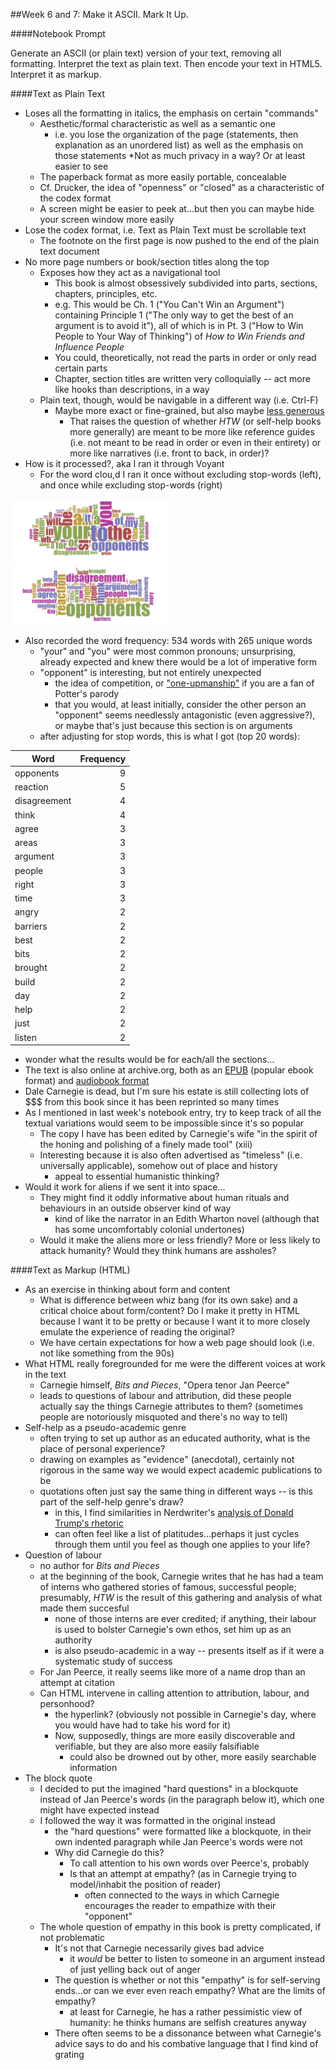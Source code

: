 ##Week 6 and 7: Make it ASCII. Mark It Up.

####Notebook Prompt

Generate an ASCII (or plain text) version of your text, removing all formatting. Interpret the text as plain text. Then encode your text in HTML5. Interpret it as markup.

####Text as Plain Text

* Loses all the formatting in italics, the emphasis on certain "commands"
  * Aesthetic/formal characteristic as well as a semantic one
    * i.e. you lose the organization of the page (statements, then explanation as an unordered list) as well as the emphasis on those statements
*Not as much privacy in a way? Or at least easier to see
  * The paperback format as more easily portable, concealable
  * Cf. Drucker, the idea of "openness" or "closed" as a characteristic of the codex format
  * A screen might be easier to peek at...but then you can maybe hide your screen window more easily
* Lose the codex format, i.e. Text as Plain Text must be scrollable text
  * The footnote on the first page is now pushed to the end of the plain text document
* No more page numbers or book/section titles along the top
  * Exposes how they act as a navigational tool
    * This book is almost obsessively subdivided into parts, sections, chapters, principles, etc.
    * e.g. This would be Ch. 1 ("You Can't Win an Argument") containing Principle 1 ("The only way to get the best of an argument is to avoid it"), all of which is in Pt. 3 ("How to Win People to Your Way of Thinking") of *How to Win Friends and Influence People*
    * You could, theoretically, not read the parts in order or only read certain parts
    * Chapter, section titles are written very colloquially -- act more like hooks than descriptions, in a way
  * Plain text, though, would be navigable in a different way (i.e. Ctrl-F)
    * Maybe more exact or fine-grained, but also maybe [less generous](http://www.digitalhumanities.org/dhq/vol/9/1/000205/000205.html)
      * That raises the question of whether *HTW* (or self-help books more generally) are meant to be more like reference guides (i.e. not meant to be read in order or even in their entirety) or more like narratives (i.e. front to back, in order)?
* How is it processed?, aka I ran it through Voyant
  * For the word clou,d I ran it once without excluding stop-words (left), and once while excluding stop-words (right)

<img src="CirrusWithStopWords.png" width="50%">
<img src="CirrusNoStopWords.png" width="50%">

* Also recorded the word frequency: 534 words with 265 unique words
  * "your" and "you" were most common pronouns; unsurprising, already expected and knew there would be a lot of imperative form
  * "opponent" is interesting, but not entirely unexpected
    * the idea of competition, or ["one-upmanship"](https://en.wikipedia.org/wiki/One-upmanship) if you are a fan of Potter's parody
    * that you would, at least initially, consider the other person an "opponent" seems needlessly antagonistic (even aggressive?), or maybe that's just because this section is on arguments
  * after adjusting for stop words, this is what I got (top 20 words):

Word | Frequency |
---- |----------:|
opponents |	9 |
reaction | 5 |
disagreement | 4 |
think | 4 |   
agree | 3 |          
areas | 3 |         
argument | 3 |            
people | 3 |            
right | 3 |            
time | 3 |           
angry | 2 |           
barriers | 2 |           
best | 2 |           
bits | 2 |           
brought | 2 |           
build | 2 |           
day | 2 |           
help | 2 |           
just | 2 |          
listen | 2 |           

* wonder what the results would be for each/all the sections...
* The text is also online at archive.org, both as an [EPUB](https://archive.org/details/HowToWinFriendsAndInfluencePeopleDaleCarnegie) (popular ebook format) and [audiobook format](https://archive.org/details/HowToWinFriendsInfluencePeople)
* Dale Carnegie is dead, but I'm sure his estate is still collecting lots of $$$ from this book since it has been reprinted so many times
* As I mentioned in last week's notebook entry, try to keep track of all the textual variations would seem to be impossible since it's so popular
  * The copy I have has been edited by Carnegie's wife "in the spirit of the honing and polishing of a finely made tool" (xiii)
  * Interesting because it is also often advertised as "timeless" (i.e. universally applicable), somehow out of place and history
    * appeal to essential humanistic thinking?
* Would it work for aliens if we sent it into space...
  * They might find it oddly informative about human rituals and behaviours in an outside observer kind of way
    * kind of like the narrator in an Edith Wharton novel (although that has some uncomfortably colonial undertones)
  * Would it make the aliens more or less friendly? More or less likely to attack humanity? Would they think humans are assholes?

####Text as Markup (HTML)

* As an exercise in thinking about form and content
  * What is difference between whiz bang (for its own sake) and a critical choice about form/content? Do I make it pretty in HTML because I want it to be pretty or because I want it to more closely emulate the experience of reading the original?
  * We have certain expectations for how a web page should look (i.e. not like something from the 90s)
* What HTML really foregrounded for me were the different voices at work in the text
  * Carnegie himself, *Bits and Pieces*, "Opera tenor Jan Peerce"
  * leads to questions of labour and attribution, did these people actually say the things Carnegie attributes to them? (sometimes people are notoriously misquoted and there's no way to tell)
* Self-help as a pseudo-academic genre
  * often trying to set up author as an educated authority, what is the place of personal experience?
  * drawing on examples as "evidence" (anecdotal), certainly not rigorous in the same way we would expect academic publications to be
  * quotations often just say the same thing in different ways -- is this part of the self-help genre's draw?
    * in this, I find similarities in Nerdwriter's [analysis of Donald Trump's rhetoric](https://www.youtube.com/watch?v=_aFo_BV-UzI)
    * can often feel like a list of platitudes...perhaps it just cycles through them until you feel as though one applies to your life?
* Question of labour
  * no author for *Bits and Pieces*
  * at the beginning of the book, Carnegie writes that he has had a team of interns who gathered stories of famous, successful people; presumably, *HTW* is the result of this gathering and analysis of what made them succesful
    * none of those interns are ever credited; if anything, their labour is used to bolster Carnegie's own ethos, set him up as an authority
    * is also pseudo-academic in a way -- presents itself as if it were a systematic study of success
  * For Jan Peerce, it really seems like more of a name drop than an attempt at citation
  * Can HTML intervene in calling attention to attribution, labour, and personhood?
    * the hyperlink? (obviously not possible in Carnegie's day, where you would have had to take his word for it)
    * Now, supposedly, things are more easily discoverable and verifiable, but they are also more easily falsifiable
      * could also be drowned out by other, more easily searchable information
* The block quote
  * I decided to put the imagined "hard questions" in a blockquote instead of Jan Peerce's words (in the paragraph below it), which one might have expected instead
  * I followed the way it was formatted in the original instead
    * the "hard questions" were formatted like a blockquote, in their own indented paragraph while Jan Peerce's words were not
    * Why did Carnegie do this?
      * To call attention to his own words over Peerce's, probably
      * Is that an attempt at empathy? (as in Carnegie trying to model/inhabit the position of reader)
        * often connected to the ways in which Carnegie encourages the reader to empathize with their "opponent"
  * The whole question of empathy in this book is pretty complicated, if not problematic
    * It's not that Carnegie necessarily gives bad advice
      * it *would* be better to listen to someone in an argument instead of just yelling back out of anger
    * The question is whether or not this "empathy" is for self-serving ends...or can we ever even reach empathy? What are the limits of empathy?
      * at least for Carnegie, he has a rather pessimistic view of humanity: he thinks humans are selfish creatures anyway
    * There often seems to be a dissonance between what Carnegie's advice says to do and his combative language that I find kind of grating
